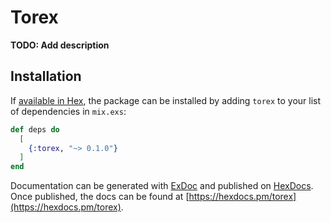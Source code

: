 # Torex

**TODO: Add description**

## Installation

If [available in Hex](https://hex.pm/docs/publish), the package can be installed
by adding `torex` to your list of dependencies in `mix.exs`:

```elixir
def deps do
  [
    {:torex, "~> 0.1.0"}
  ]
end
```

Documentation can be generated with [ExDoc](https://github.com/elixir-lang/ex_doc)
and published on [HexDocs](https://hexdocs.pm). Once published, the docs can
be found at [https://hexdocs.pm/torex](https://hexdocs.pm/torex).

